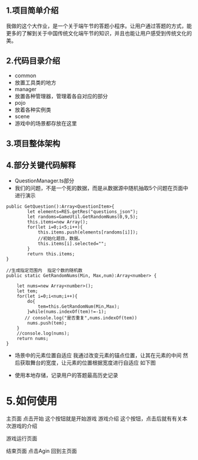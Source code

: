## 1.项目简单介绍
我做的这个大作业，是一个关于端午节的答题小程序。让用户通过答题的方式，能更多的了解到关于中国传统文化端午节的知识，并且也能让用户感受到传统文化的美。
## 2.代码目录介绍
- common
-  放置工具类的地方
- manager
-  放置各种管理器，管理着各自对应的部分
- pojo
-  放着各种实例类
- scene
-  游戏中的场景都存放在这里

## 3.项目整体架构

## 4.部分关键代码解释
- QuestionManager.ts部分
-  我们的问题，不是一个死的数据，而是从数据源中随机抽取5个问题在页面中进行演示
```
public GetQuestion():Array<QuestionItem>{
        let elements=RES.getRes("questions_json");
        let randoms=GameUtil.GetRandomNums(0,9,5);
        this.items=new Array();
        for(let i=0;i<5;i++){
            this.items.push(elements[randoms[i]]);
            //初始化题目，数据。
            this.items[i].selected="";
        }
        return this.items;
}

//生成指定范围内  指定个数的随机数
public static GetRandomNums(Min, Max,num):Array<number> {
    
    let nums=new Array<number>();
    let tem;
    for(let i=0;i<num;i++){
        do{
            tem=this.GetRandomNum(Min,Max);
        }while(nums.indexOf(tem)!=-1);
       // console.log("是否重复",nums.indexOf(tem))
        nums.push(tem);
    }
    //console.log(nums);
    return nums;
}
```

- 场景中的元素位置自适应
    我通过改变元素的锚点位置，让其在元素的中间
    然后获取舞台的宽度，让元素的位置根据宽度进行自适应
    如下图

- 使用本地存储，记录用户的答题最高历史记录
# 5.如何使用
主页面
点击开始   这个按钮就是开始游戏
游戏介绍  这个按钮，点击后就有有关本次游戏的介绍

游戏运行页面

结束页面
点击Agin   回到主页面

